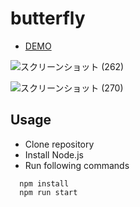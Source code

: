 # butterfly

* <a href="https://hisamikurita.github.io/butterfly/dist/">DEMO</a>

![スクリーンショット (262)](https://user-images.githubusercontent.com/47776346/82429256-914a7700-9ac6-11ea-9291-53300fe3c581.png)

![スクリーンショット (270)](https://user-images.githubusercontent.com/47776346/82726840-b555c480-9d21-11ea-9678-1019faf8a8ed.png)

## Usage
* Clone repository<br>
* Install Node.js<br>
* Run following commands<br>
```
  npm install  
  npm run start  
```
